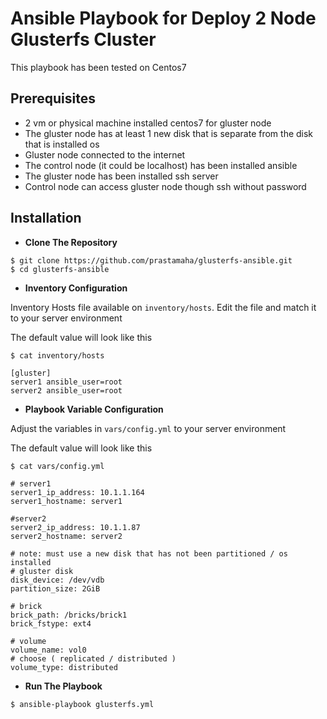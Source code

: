 # Ansible Playbook for Deploy 2 Node Glusterfs Cluster

This playbook has been tested on Centos7

## Prerequisites

- 2 vm or physical machine installed centos7 for gluster node
- The gluster node has at least 1 new disk that is separate from the disk that is installed os
- Gluster node connected to the internet
- The control node (it could be localhost) has been installed ansible
- The gluster node has been installed ssh server
- Control node can access gluster node though ssh without password

## Installation

- __Clone The Repository__

```
$ git clone https://github.com/prastamaha/glusterfs-ansible.git
$ cd glusterfs-ansible
```

- __Inventory Configuration__

Inventory Hosts file available on `inventory/hosts`. Edit the file and match it to your server environment

The default value will look like this

```
$ cat inventory/hosts
```

```
[gluster]
server1 ansible_user=root
server2 ansible_user=root
```

- __Playbook Variable Configuration__

Adjust the variables in `vars/config.yml` to your server environment

The default value will look like this

```
$ cat vars/config.yml
```

```
# server1
server1_ip_address: 10.1.1.164
server1_hostname: server1

#server2
server2_ip_address: 10.1.1.87
server2_hostname: server2

# note: must use a new disk that has not been partitioned / os installed
# gluster disk 
disk_device: /dev/vdb
partition_size: 2GiB

# brick 
brick_path: /bricks/brick1
brick_fstype: ext4

# volume 
volume_name: vol0
# choose ( replicated / distributed )
volume_type: distributed
```

- __Run The Playbook__

```
$ ansible-playbook glusterfs.yml
```
